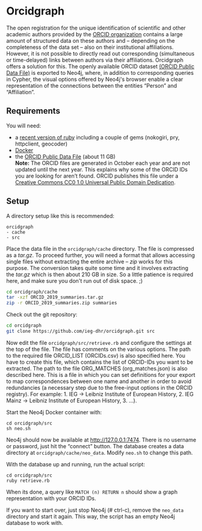 # Orcidgraph

The open registration for the unique identification of scientific and other academic authors provided by the [ORCID organization](https://orcid.org) contains a large amount of structured data on these authors and – depending on the completeness of the data set – also on their institutional affiliations. However, it is not possible to directly read out corresponding (simultaneous or time-delayed) links between authors via their affiliations. Orcidgraph offers a solution for this. The openly available ORCID dataset [(ORCID Public Data File)](https://support.orcid.org/hc/en-us/articles/360006897394-How-do-I-get-the-public-data-file-) is exported to Neo4j, where, in addition to corresponding queries in Cypher, the visual options offered by Neo4j's browser enable a clear representation of the connections between the entities “Person” and “Affiliation”.




## Requirements

You will need: 
* a [recent version of ruby](https://www.ruby-lang.org/en/downloads/branches/) including a couple of gems (nokogiri, pry, httpclient, geocoder)
* [Docker](https://www.docker.com/)
* the [ORCID Public Data File](https://support.orcid.org/hc/en-us/articles/360006897394-How-do-I-get-the-public-data-file-) (about 11 GB)  
    **Note:** The ORCID files are generated in October each year and are not updated
until the next year. This explains why some of the ORCID IDs you are looking for
aren’t found. ORCID publishes this file under a [Creative Commons CC0 1.0 Universal Public Domain Dedication](https://creativecommons.org/publicdomain/zero/1.0/).

## Setup

A directory setup like this is recommended:

~~~
orcidgraph
- cache
- src
~~~

Place the data file in the `orcidgraph/cache` directory. The file is compressed as a *tar.gz*. To proceed further, you will need a format that allows accessing single files without extracting the entire archive – *zip* works for this purpose. The conversion takes quite some time and it involves extracting the *tar.gz* which is then about 210 GB in size. So a little patience is required here, and make sure you don't run out of disk space. ;)



~~~bash
cd orcidgraph/cache
tar -xzf ORCID_2019_summaries.tar.gz
zip -r ORCID_2019_summaries.zip summaries
~~~

Check out the git repository:

~~~bash
cd orcidgraph
git clone https://github.com/ieg-dhr/orcidgraph.git src
~~~

Now edit the file `orcidgraph/src/retrieve.rb` and configure the settings at the top of the file. The file has comments on the various options. The path to the required file ORCID_LIST (ORCIDs.csv) is also specified here. You have to create this file, which contains the list of ORCID-IDs you want to be extracted. The path to the file ORG_MATCHES (org_matches.json) is also described here. This is a file in which you can set definitions for your export to map correspondences between one name and another in order to avoid redundancies (a necessary step due to the free-input options in the ORCID registry). For example: 1. IEG -> Leibniz Institute of European History, 2. IEG Mainz -> Leibniz Institute of European History, 3. …).







Start the Neo4j Docker container with:

~~~
cd orcidgraph/src
sh neo.sh
~~~

Neo4j should now be available at http://127.0.0.1:7474. There is no username or
password, just hit the “connect” button. The database creates a data directory at
`orcidgraph/cache/neo_data`. Modify `neo.sh` to change this path.

With the database up and running, run the actual script:

~~~
cd orcidgraph/src
ruby retrieve.rb
~~~

When its done, a query like `MATCH (n) RETURN n` should show a graph
representation with your ORCID IDs.

If you want to start over, just stop Neo4j (# ctrl-c), remove the `neo_data` directory and
start it again. This way, the script has an empty Neo4j database to work with.
